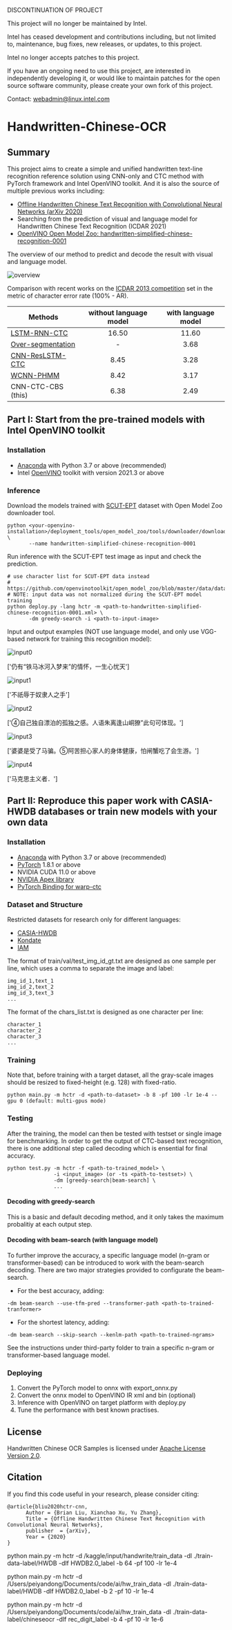 DISCONTINUATION OF PROJECT

This project will no longer be maintained by Intel.

Intel has ceased development and contributions including, but not limited to, maintenance, bug fixes, new releases, or updates, to this project.  

Intel no longer accepts patches to this project.

If you have an ongoing need to use this project, are interested in independently developing it, or would like to maintain patches for the open source software community, please create your own fork of this project.  

Contact: webadmin@linux.intel.com
# Handwritten-Chinese-OCR

## Summary
This project aims to create a simple and unified handwritten text-line recognition reference solution using CNN-only and CTC method with PyTorch framework and Intel OpenVINO toolkit. And it is also the source of multiple previous works including:

* [Offline Handwritten Chinese Text Recognition with Convolutional Neural Networks (arXiv 2020)](https://arxiv.org/abs/2006.15619)
* Searching from the prediction of visual and language model for Handwritten Chinese Text Recognition (ICDAR 2021)
* [OpenVINO Open Model Zoo: handwritten-simplified-chinese-recognition-0001](https://github.com/openvinotoolkit/open_model_zoo/tree/master/models/intel/handwritten-simplified-chinese-recognition-0001)

The overview of our method to predict and decode the result with visual and language model.

![overview](images/fig1-overview.png)

Comparison with recent works on the [ICDAR 2013 competition](https://ieeexplore.ieee.org/document/6628856) set in the metric of character error rate (100% - AR).

| Methods | without language model | with language model |
| --- | :---: | :---: |
| [LSTM-RNN-CTC](https://ieeexplore.ieee.org/document/7333746) | 16.50 | 11.60 |
| [Over-segmentation](https://dl.acm.org/doi/abs/10.1016/j.patcog.2016.12.026) | - | 3.68 |
| [CNN-ResLSTM-CTC](https://link.springer.com/chapter/10.1007/978-3-030-57058-3_4)| 8.45 | 3.28 |
| [WCNN-PHMM](https://arxiv.org/abs/1812.09809) | 8.42 | 3.17 |
| CNN-CTC-CBS (this) | 6.38 | 2.49 |


## Part I: Start from the pre-trained models with Intel OpenVINO toolkit

### Installation
* [Anaconda](https://www.anaconda.com/distribution/) with Python 3.7 or above (recommended)
* Intel [OpenVINO](https://docs.openvinotoolkit.org/latest/index.html) toolkit with version 2021.3 or above

### Inference
Download the models trained with [SCUT-EPT](https://github.com/HCIILAB/SCUT-EPT_Dataset_Release) dataset with Open Model Zoo downloader tool.
```
python <your-openvino-installation>/deployment_tools/open_model_zoo/tools/downloader/downloader.py \
       --name handwritten-simplified-chinese-recognition-0001
```
Run inference with the SCUT-EPT test image as input and check the prediction.
```
# use character list for SCUT-EPT data instead
# https://github.com/openvinotoolkit/open_model_zoo/blob/master/data/dataset_classes/scut_ept.txt
# NOTE: input data was not normalized during the SCUT-EPT model training
python deploy.py -lang hctr -m <path-to-handwritten-simplified-chinese-recognition-0001.xml> \
       -dm greedy-search -i <path-to-input-image>
```
Input and output examples (NOT use language model, and only use VGG-based network for training this recognition model):

![input0](images/000000.jpg)

['仍有“铁马冰河入梦来”的情怀，一生心忧天']

![input1](images/000001.jpg)

['不祇辱于奴隶人之手']

![input2](images/000002.jpg)

['④自己独自漂泊的孤独之感。人语朱离逢山峒獠”此句可体现。']

![input3](images/000003.jpg)

['婆婆是受了马骗。⑤阿苦担心家人的身体健康，怕闸蟹吃了会生游。']

![input4](images/000004.jpg)

['马克思主义者．']


## Part II: Reproduce this paper work with CASIA-HWDB databases or train new models with your own data

### Installation
* [Anaconda](https://www.anaconda.com/distribution/) with Python 3.7 or above (recommended)
* [PyTorch](https://github.com/pytorch/pytorch) 1.8.1 or above
* NVIDIA CUDA 11.0 or above
* [NVIDIA Apex library](https://github.com/NVIDIA/apex)
* [PyTorch Binding for warp-ctc](http://github.com/SeanNaren/warp-ctc.git)

### Dataset and Structure
Restricted datasets for research only for different languages:
* [CASIA-HWDB](http://www.nlpr.ia.ac.cn/databases/handwriting/Home.html)
* [Kondate](http://web.tuat.ac.jp/~nakagawa/database/index.html)
* [IAM](https://fki.tic.heia-fr.ch/databases/iam-handwriting-database)

The format of train/val/test_img_id_gt.txt are designed as one sample per line, which uses a comma to separate the image and label:
```
img_id_1,text_1
img_id_2,text_2
img_id_3,text_3
...
```
The format of the chars_list.txt is designed as one character per line:
```
character_1
character_2
character_3
...
```
### Training
Note that, before training with a target dataset, all the gray-scale images should be resized to fixed-height (e.g. 128) with fixed-ratio.
```
python main.py -m hctr -d <path-to-dataset> -b 8 -pf 100 -lr 1e-4 --gpu 0 (default: multi-gpus mode)
```

### Testing
After the training, the model can then be tested with testset or single image for benchmarking. In order to get the output of CTC-based text recognition, there is one additional step called decoding which is ensential for final accuracy.
```
python test.py -m hctr -f <path-to-trained_model> \
               -i <input_image> (or -ts <path-to-testset>) \
               -dm [greedy-search|beam-search] \
               ...
```
#### Decoding with greedy-search
This is a basic and default decoding method, and it only takes the maximum probalitiy at each output step.
#### Decoding with beam-search (with language model)
To further improve the accuracy, a specific language model (n-gram or transformer-based) can be introduced to work with the beam-search decoding. There are two major strategies provided to configurate the beam-search.
* For the best accuracy, adding:
```
-dm beam-search --use-tfm-pred --transformer-path <path-to-trained-tranformer>
```
* For the shortest latency, adding:
```
-dm beam-search --skip-search --kenlm-path <path-to-trained-ngrams>
```

See the instructions under third-party folder to train a specific n-gram or transformer-based language model.

### Deploying
1. Convert the PyTorch model to onnx with export_onnx.py
2. Convert the onnx model to OpenVINO IR xml and bin (optional)
3. Inference with OpenVINO on target platform with deploy.py
4. Tune the performance with best known practises.

## License
Handwritten Chinese OCR Samples is licensed under [Apache License Version 2.0](LICENSE).

## Citation
If you find this code useful in your research, please consider citing:

    @article{bliu2020hctr-cnn,
	      Author = {Brian Liu, Xianchao Xu, Yu Zhang},
	      Title = {Offline Handwritten Chinese Text Recognition with Convolutional Neural Networks},
	      publisher  = {arXiv},
	      Year = {2020}
    }

python main.py -m hctr -d /kaggle/input/handwrite/train_data -dl ./train-data-label/HWDB  -dlf HWDB2.0_label -b 64 -pf 100 -lr 1e-4


python main.py -m hctr -d /Users/peiyandong/Documents/code/ai/hw_train_data -dl ./train-data-label/HWDB  -dlf HWDB2.0_label -b 2 -pf 10 -lr 1e-4

python main.py -m hctr -d /Users/peiyandong/Documents/code/ai/hw_train_data -dl ./train-data-label/chineseocr  -dlf rec_digit_label -b 4 -pf 10 -lr 1e-6
